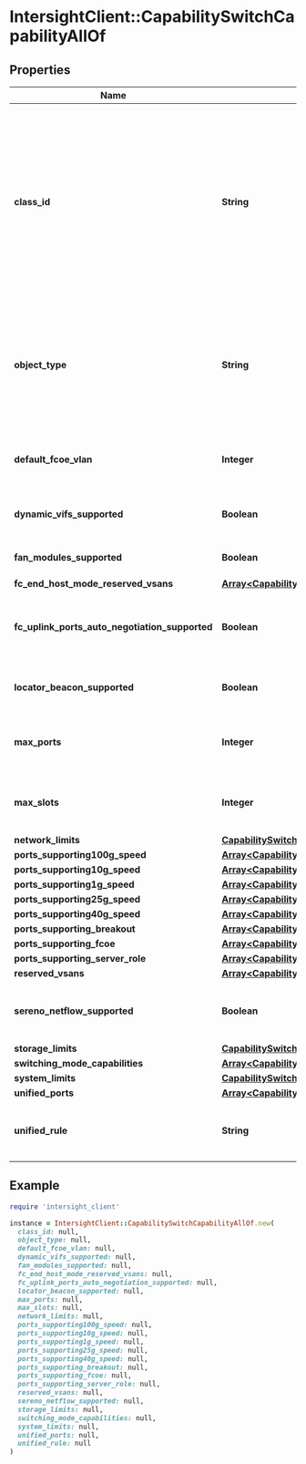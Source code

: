 # IntersightClient::CapabilitySwitchCapabilityAllOf

## Properties

| Name | Type | Description | Notes |
| ---- | ---- | ----------- | ----- |
| **class_id** | **String** | The fully-qualified name of the instantiated, concrete type. This property is used as a discriminator to identify the type of the payload when marshaling and unmarshaling data. | [default to &#39;capability.SwitchCapability&#39;] |
| **object_type** | **String** | The fully-qualified name of the instantiated, concrete type. The value should be the same as the &#39;ClassId&#39; property. | [default to &#39;capability.SwitchCapability&#39;] |
| **default_fcoe_vlan** | **Integer** | Default Fcoe VLAN associated with this switch. | [optional] |
| **dynamic_vifs_supported** | **Boolean** | Dynamic VIFs support on this switch. | [optional] |
| **fan_modules_supported** | **Boolean** | Fan Modules support on this switch. | [optional] |
| **fc_end_host_mode_reserved_vsans** | [**Array&lt;CapabilityPortRange&gt;**](CapabilityPortRange.md) |  | [optional] |
| **fc_uplink_ports_auto_negotiation_supported** | **Boolean** | Fc Uplink ports auto negotiation speed support on this switch. | [optional] |
| **locator_beacon_supported** | **Boolean** | Locator Beacon LED support on this switch. | [optional] |
| **max_ports** | **Integer** | Maximum allowed physical ports on this switch. | [optional] |
| **max_slots** | **Integer** | Maximum allowed physical slots on this switch. | [optional] |
| **network_limits** | [**CapabilitySwitchNetworkLimits**](CapabilitySwitchNetworkLimits.md) |  | [optional] |
| **ports_supporting100g_speed** | [**Array&lt;CapabilityPortRange&gt;**](CapabilityPortRange.md) |  | [optional] |
| **ports_supporting10g_speed** | [**Array&lt;CapabilityPortRange&gt;**](CapabilityPortRange.md) |  | [optional] |
| **ports_supporting1g_speed** | [**Array&lt;CapabilityPortRange&gt;**](CapabilityPortRange.md) |  | [optional] |
| **ports_supporting25g_speed** | [**Array&lt;CapabilityPortRange&gt;**](CapabilityPortRange.md) |  | [optional] |
| **ports_supporting40g_speed** | [**Array&lt;CapabilityPortRange&gt;**](CapabilityPortRange.md) |  | [optional] |
| **ports_supporting_breakout** | [**Array&lt;CapabilityPortRange&gt;**](CapabilityPortRange.md) |  | [optional] |
| **ports_supporting_fcoe** | [**Array&lt;CapabilityPortRange&gt;**](CapabilityPortRange.md) |  | [optional] |
| **ports_supporting_server_role** | [**Array&lt;CapabilityPortRange&gt;**](CapabilityPortRange.md) |  | [optional] |
| **reserved_vsans** | [**Array&lt;CapabilityPortRange&gt;**](CapabilityPortRange.md) |  | [optional] |
| **sereno_netflow_supported** | **Boolean** | Sereno Adaptor with Netflow support on this switch. | [optional] |
| **storage_limits** | [**CapabilitySwitchStorageLimits**](CapabilitySwitchStorageLimits.md) |  | [optional] |
| **switching_mode_capabilities** | [**Array&lt;CapabilitySwitchingModeCapability&gt;**](CapabilitySwitchingModeCapability.md) |  | [optional] |
| **system_limits** | [**CapabilitySwitchSystemLimits**](CapabilitySwitchSystemLimits.md) |  | [optional] |
| **unified_ports** | [**Array&lt;CapabilityPortRange&gt;**](CapabilityPortRange.md) |  | [optional] |
| **unified_rule** | **String** | The Slider rule for Unified ports on this switch. | [optional] |

## Example

```ruby
require 'intersight_client'

instance = IntersightClient::CapabilitySwitchCapabilityAllOf.new(
  class_id: null,
  object_type: null,
  default_fcoe_vlan: null,
  dynamic_vifs_supported: null,
  fan_modules_supported: null,
  fc_end_host_mode_reserved_vsans: null,
  fc_uplink_ports_auto_negotiation_supported: null,
  locator_beacon_supported: null,
  max_ports: null,
  max_slots: null,
  network_limits: null,
  ports_supporting100g_speed: null,
  ports_supporting10g_speed: null,
  ports_supporting1g_speed: null,
  ports_supporting25g_speed: null,
  ports_supporting40g_speed: null,
  ports_supporting_breakout: null,
  ports_supporting_fcoe: null,
  ports_supporting_server_role: null,
  reserved_vsans: null,
  sereno_netflow_supported: null,
  storage_limits: null,
  switching_mode_capabilities: null,
  system_limits: null,
  unified_ports: null,
  unified_rule: null
)
```

